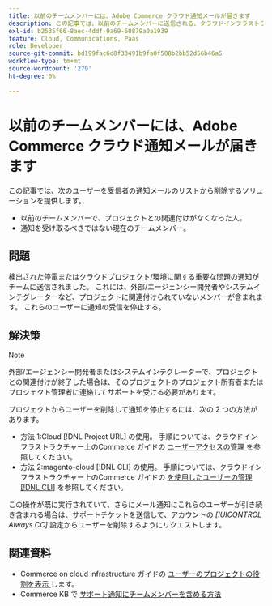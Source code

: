 ```yaml
---
title: 以前のチームメンバーには、Adobe Commerce クラウド通知メールが届きます
description: この記事では、以前のチームメンバーに送信される、クラウドインフラストラクチャ上のAdobe Commerceの通知メールに対するソリューションを説明します。
exl-id: b2535f66-8aec-4ddf-9a69-60879a0a1939
feature: Cloud, Communications, Paas
role: Developer
source-git-commit: bd199fac6d8f33491b9fa0f508b2bb52d56b46a5
workflow-type: tm+mt
source-wordcount: '279'
ht-degree: 0%

---
```


# 以前のチームメンバーには、Adobe Commerce クラウド通知メールが届きます

この記事では、次のユーザーを受信者の通知メールのリストから削除するソリューションを提供します。

* 以前のチームメンバーで、プロジェクトとの関連付けがなくなった人。
* 通知を受け取るべきではない現在のチームメンバー。

## 問題

検出された停電またはクラウドプロジェクト/環境に関する重要な問題の通知がチームに送信されました。 これには、外部/エージェンシー開発者やシステムインテグレーターなど、プロジェクトに関連付けられていないメンバーが含まれます。 これらのユーザーに通知の受信を停止する。

## 解決策

>[!NOTE]
>
>外部/エージェンシー開発者またはシステムインテグレーターで、プロジェクトとの関連付けが終了した場合は、そのプロジェクトのプロジェクト所有者またはプロジェクト管理者に連絡してサポートを受ける必要があります。

プロジェクトからユーザーを削除して通知を停止するには、次の 2 つの方法があります。

* 方法 1:Cloud [!DNL Project URL] の使用。 手順については、クラウドインフラストラクチャー上のCommerce ガイドの [ ユーザーアクセスの管理 ](https://experienceleague.adobe.com/docs/commerce-cloud-service/user-guide/project/user-access.html) を参照してください。
* 方法 2:magento-cloud [!DNL CLI] の使用。 手順については、クラウドインフラストラクチャー上のCommerce ガイドの [ を使用したユーザーの管理  [!DNL CLI]](https://experienceleague.adobe.com/docs/commerce-cloud-service/user-guide/project/user-access.html#manage-users-with-the-cli) を参照してください。

この操作が既に実行されていて、さらにメール通知にこれらのユーザーが引き続き含まれる場合は、サポートチケットを送信して、アカウントの *[!UICONTROL Always CC]* 設定からユーザーを削除するようにリクエストします。

## 関連資料

* Commerce on cloud infrastructure ガイドの [ ユーザーのプロジェクトの役割を表示 ](https://experienceleague.adobe.com/docs/commerce-cloud-service/user-guide/project/user-access.html#view-a-user&#39;s-project-role) します。
* Commerce KB で [ サポート通知にチームメンバーを含める方法 ](https://experienceleague.adobe.com/docs/commerce-knowledge-base/kb/how-to/how-to-include-a-team-member-in-support-notifications.html)
